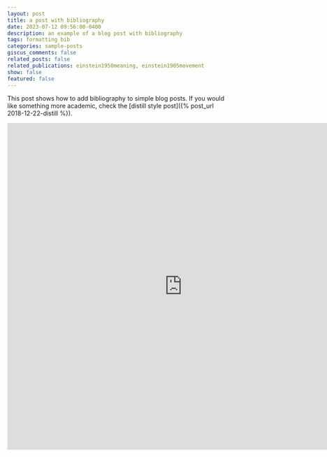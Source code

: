 ```yaml
---
layout: post
title: a post with bibliography
date: 2023-07-12 09:56:00-0400
description: an example of a blog post with bibliography
tags: formatting bib
categories: sample-posts
giscus_comments: false
related_posts: false
related_publications: einstein1950meaning, einstein1905movement
show: false
featured: false
---
```

This post shows how to add bibliography to simple blog posts. If you would like something more academic, check the [distill style post]({% post_url 2018-12-22-distill %}).

<iframe src="https://www.linkedin.com/embed/feed/update/urn:li:share:7129915844452564993" height="748" width="800" frameborder="0" allowfullscreen="" title="Embedded post"></iframe>